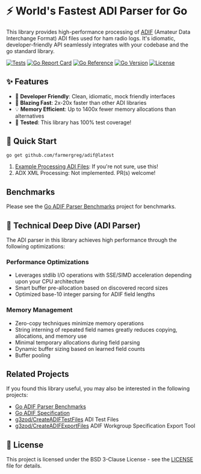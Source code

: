 # ⚡ World's Fastest ADI Parser for Go

This library provides high-performance processing of [ADIF](https://adif.org/) (Amateur Data Interchange Format) ADI files used for ham radio logs.
It's idiomatic, developer-friendly API seamlessly integrates with your codebase and the go standard library.

[![Tests](https://github.com/farmergreg/adif/actions/workflows/test.yml/badge.svg)](https://github.com/farmergreg/adif/actions/workflows/test.yml)
[![Go Report Card](https://goreportcard.com/badge/github.com/farmergreg/adif)](https://goreportcard.com/report/github.com/farmergreg/adif)
[![Go Reference](https://pkg.go.dev/badge/github.com/farmergreg/adif.svg)](https://pkg.go.dev/github.com/farmergreg/adif)
[![Go Version](https://img.shields.io/github/go-mod/go-version/farmergreg/adif)](https://github.com/farmergreg/adif/blob/main/go.mod)
[![License](https://img.shields.io/github/license/farmergreg/adif)](https://github.com/farmergreg/adif/blob/main/LICENSE)

## ✨ Features

- 🔧 **Developer Friendly**: Clean, idiomatic, mock friendly interfaces
- 🚀 **Blazing Fast**: 2x-20x faster than other ADI libraries
- 💡 **Memory Efficient**: Up to 1400x fewer memory allocations than alternatives
- 🔬 **Tested**: This library has 100% test coverage!

## 🚀 Quick Start

```bash
go get github.com/farmergreg/adif@latest
```

1) [Example Processing ADI Files](./example_adi_test.go): If you're not sure, use this!
2) ADX XML Processing: Not implemented. PR(s) welcome!

## Benchmarks

Please see the [Go ADIF Parser Benchmarks](https://github.com/farmergreg/adif-benchmark) project for benchmarks.

## 🔧 Technical Deep Dive (ADI Parser)

The ADI parser in this library achieves high performance through the following optimizations:

### Performance Optimizations

- Leverages stdlib I/O operations with SSE/SIMD acceleration depending upon your CPU architecture
- Smart buffer pre-allocation based on discovered record sizes
- Optimized base-10 integer parsing for ADIF field lengths

### Memory Management

- Zero-copy techniques minimize memory operations
- String interning of repeated field names greatly reduces copying, allocations, and memory use
- Minimal temporary allocations during field parsing
- Dynamic buffer sizing based on learned field counts
- Buffer pooling

## Related Projects

If you found this library useful, you may also be interested in the following projects:

- [Go ADIF Parser Benchmarks](https://github.com/farmergreg/adif-benchmark)
- [Go ADIF Specification](https://github.com/farmergreg/spec)
- [g3zod/CreateADIFTestFiles](https://github.com/g3zod/CreateADIFTestFiles) ADI Test Files
- [g3zod/CreateADIFExportFiles](https://github.com/g3zod/CreateADIFExportFiles) ADIF Workgroup Specification Export Tool

## 📝 License

This project is licensed under the BSD 3-Clause License - see the [LICENSE](LICENSE) file for details.
